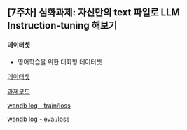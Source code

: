 ## [7주차] 심화과제: 자신만의 text 파일로 LLM Instruction-tuning 해보기

#### 데이터셋

- 영어학습을 위한 대화형 데이터셋

[데이터셋](https://github.com/paran22/hanghae_plus_ai_assignment/blob/main/assignment/7-hard/corpus.json)

[과제코드](https://github.com/paran22/hanghae_plus_ai_assignment/blob/main/assignment/7-hard/train.py)

[wandb log - train/loss](https://api.wandb.ai/links/knospe1-gaeun/czua3fwo)

[wandb log - eval/loss](https://api.wandb.ai/links/knospe1-gaeun/p7ou8cy8)
